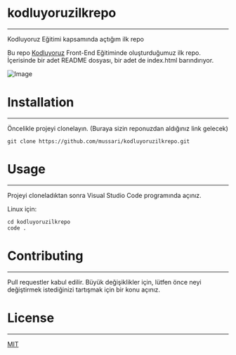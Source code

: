 # kodluyoruzilkrepo
--- 
Kodluyoruz Eğitimi kapsamında açtığım ilk repo

Bu repo [Kodluyoruz](https://www.kodluyoruz.org/) Front-End Eğitiminde oluşturduğumuz ilk repo. İçerisinde bir adet README dosyası, bir adet de index.html barındırıyor.

![Image](58phaq2f.bmp) 


# Installation
--- 
Öncelikle projeyi clonelayın. (Buraya sizin reponuzdan aldığınız link gelecek)


` git clone https://github.com/mussari/kodluyoruzilkrepo.git `

# Usage
--- 
Projeyi cloneladıktan sonra Visual Studio Code programında açınız.

Linux için:

```
cd kodluyoruzilkrepo
code .
```

# Contributing
--- 
Pull requestler kabul edilir. Büyük değişiklikler için, lütfen önce neyi değiştirmek istediğinizi tartışmak için bir konu açınız.

# License
--- 
[MIT](https://choosealicense.com/licenses/mit/) 